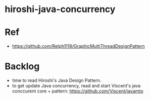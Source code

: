 # hiroshi-java-concurrency

# Ref
* https://github.com/Relph1119/GraphicMultiThreadDesignPattern

# Backlog
* time to read Hiroshi's Java Design Pattern.
* to get update Java concurrency, read and start Viscent's java conccurent core + pattern: https://github.com/Viscent/javamtp